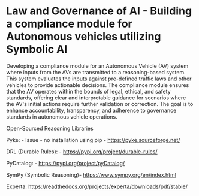 # Law and Governance of AI  - Building a compliance module for Autonomous vehicles utilizing Symbolic AI

Developing a compliance module for an Autonomous Vehicle (AV) system where inputs from the AVs are transmitted to a reasoning-based system. This system evaluates the inputs against pre-defined traffic laws and other vehicles to provide actionable decisions. The compliance module ensures that the AV operates within the bounds of legal, ethical, and safety standards, offering clear and interpretable guidance for scenarios where the AV's initial actions require further validation or correction. The goal is to enhance accountability, transparency, and adherence to governance standards in autonomous vehicle operations.

Open-Sourced Reasoning Libraries

Pyke: - Issue - no installation using pip - https://pyke.sourceforge.net/

DRL (Durable Rules): - https://pypi.org/project/durable-rules/

PyDatalog: - https://pypi.org/project/pyDatalog/

SymPy (Symbolic Reasoning)- https://www.sympy.org/en/index.html

Experta: https://readthedocs.org/projects/experta/downloads/pdf/stable/

